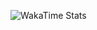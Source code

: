 
<!---- 
👋 Hi, I’m @Cakez1p
- 👀 I’m interested in ...
- 🌱 I’m currently learning ...
- 💞️ I’m looking to collaborate on ...
- 📫 How to reach me ...
- 😄 Pronouns: ...
- ⚡ Fun fact: ...

Cakez1p/Cakez1p is a ✨ special ✨ repository because its `README.md` (this file) appears on your GitHub profile.
You can click the Preview link to take a look at your changes.
--->

![WakaTime Stats](https://github-readme-stats.vercel.app/api/wakatime?username=Cakez1p&bg_color=242930&layout=compact&text_color=e6edf3&border_color=0000&hide=markdown,text)
